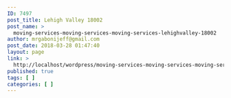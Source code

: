 ```yaml
---
ID: 7497
post_title: Lehigh Valley 18002
post_name: >
  moving-services-moving-services-moving-services-lehighvalley-18002
author: mrgabonijeff@gmail.com
post_date: 2018-03-28 01:47:40
layout: page
link: >
  http://localhost/wordpress/moving-services-moving-services-moving-services-lehighvalley-18002/
published: true
tags: [ ]
categories: [ ]
---
```

